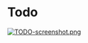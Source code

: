 # Todo

[![TODO-screenshot.png](https://i.postimg.cc/5Nt2T5P1/TODO-screenshot.png)](https://postimg.cc/grfp6hFB)
